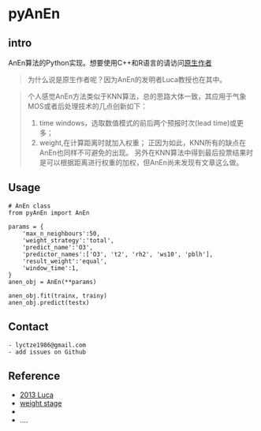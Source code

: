 # pyAnEn

## intro
AnEn算法的Python实现。想要使用C++和R语言的请访问[原生作者](https://github.com/Weiming-Hu/AnalogsEnsemble)
> 为什么说是原生作者呢？因为AnEn的发明者Luca教授也在其中。

> 个人感觉AnEn方法类似于KNN算法，总的思路大体一致，其应用于气象MOS或者后处理技术的几点创新如下：
>	1. time windows，选取数值模式的前后两个预报时次(lead time)或更多；
>	2. weight,在计算距离时就加入权重；
>正因为如此，KNN所有的缺点在AnEn也同样不可避免的出现。
>另外在KNN算法中得到最后投票结果时是可以根据距离进行权重的加权，但AnEn尚未发现有文章这么做。


## Usage

```
# AnEn class
from pyAnEn import AnEn

params = {
	'max_n_neighbours':50, 
	'weight_strategy':'total',
	'predict_name':'O3',
	'predictor_names':['O3', 't2', 'rh2', 'ws10', 'pblh'],
	'result_weight':'equal',
	'window_time':1,
}
anen_obj = AnEn(**params)

anen_obj.fit(trainx, trainy)
anen_obj.predict(testx)
```

## Contact

	- lyctze1986@gmail.com
	- add issues on Github

## Reference

- [2013 Luca]()
- [weight stage]()
- []()
- ....